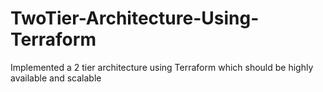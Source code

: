 # TwoTier-Architecture-Using-Terraform
Implemented a  2 tier architecture using Terraform which should be highly available and scalable
